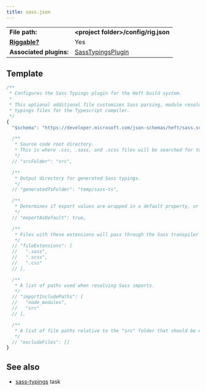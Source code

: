 ```yaml
---
title: sass.json
---
```


|                                          |                                                                                                                                |
| ---------------------------------------- | ------------------------------------------------------------------------------------------------------------------------------ |
| **File path:**                           | **&lt;project folder&gt;/config/rig.json**                                                                                     |
| [**Riggable?**](../heft/rig_packages.md) | Yes                                                                                                                            |
| **Associated plugins:**                  | [SassTypingsPlugin](https://github.com/microsoft/rushstack/blob/main/heft-plugins/heft-sass-plugin/src/SassPlugin.ts) |

## Template

```js
/**
 * Configures the Sass Typings plugin for the Heft build system.
 *
 * This optional additional file customizes Sass parsing, module resolution, and emitting of
 * typings files for the Typescript compiler.
 */
{
  "$schema": "https://developer.microsoft.com/json-schemas/heft/sass.schema.json"

  /**
   * Source code root directory.
   * This is where .css, .sass, and .scss files will be searched for to generate typings.
   */
  // "srcFolder": "src",

  /**
   * Output directory for generated Sass typings.
   */
  // "generatedTsFolder": "temp/sass-ts",

  /**
   * Determines if export values are wrapped in a default property, or not.
   */
  // "exportAsDefault": true,

  /**
   * Files with these extensions will pass through the Sass transpiler for typings generation.
   */
  // "fileExtensions": [
  //   ".sass",
  //   ".scss",
  //   ".css"
  // ],

  /**
   * A list of paths used when resolving Sass imports.
   */
  // "importIncludePaths": [
  //   "node_modules",
  //   "src"
  // ],

  /**
   * A list of file paths relative to the "src" folder that should be excluded from typings generation.
   */
  // "excludeFiles": []
}
```

## See also

- [sass-typings](../heft_tasks/sass-typings.md) task
